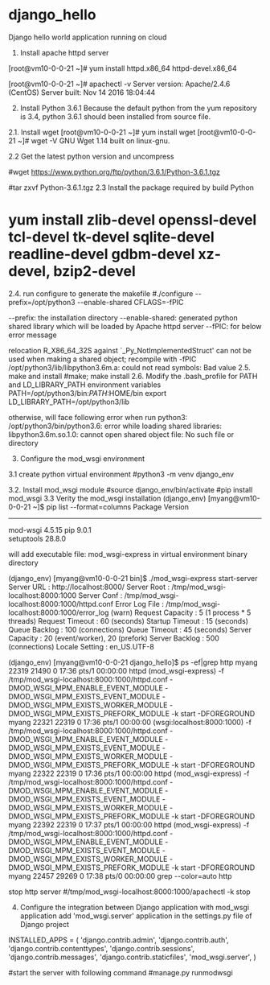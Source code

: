 # django_hello
Django hello world application running on cloud

1. Install apache httpd server

[root@vm10-0-0-21 ~]# yum install httpd.x86_64 httpd-devel.x86_64

[root@vm10-0-0-21 ~]# apachectl -v
Server version: Apache/2.4.6 (CentOS)
Server built:   Nov 14 2016 18:04:44

2. Install Python 3.6.1
Because the default python from the yum repository is 3.4, python 3.6.1 should been installed from source file.
  
  2.1. Install wget
  [root@vm10-0-0-21 ~]# yum install wget
  [root@vm10-0-0-21 ~]# wget -V
  GNU Wget 1.14 built on linux-gnu.
  
  2.2 Get the latest python version and uncompress

   #wget https://www.python.org/ftp/python/3.6.1/Python-3.6.1.tgz

   #tar zxvf Python-3.6.1.tgz 
  2.3 Install the package required by build Python

  # yum install zlib-devel openssl-devel tcl-devel tk-devel sqlite-devel  readline-devel gdbm-devel xz-devel, bzip2-devel  

  2.4. run configure to generate the makefile 
  #./configure --prefix=/opt/python3 --enable-shared CFLAGS=-fPIC

  --prefix: the installation directory
  --enable-shared: generated python shared library which will be loaded by Apache httpd server
  --fPIC: for below error message

relocation R_X86_64_32S against `_Py_NotImplementedStruct' can not be used when making a shared object; recompile with -fPIC /opt/python3/lib/libpython3.6m.a: could not read symbols: Bad value
  2.5. make and install
  #make; make install
  2.6. Modify the .bash_profile for PATH and LD_LIBRARY_PATH environment variables
PATH=/opt/python3/bin:$PATH:$HOME/bin
export LD_LIBRARY_PATH=/opt/python3/lib

otherwise, will face following error when run python3:
/opt/python3/bin/python3.6: error while loading shared libraries: libpython3.6m.so.1.0: cannot open shared object file: No such file or directory

3. Configure the mod_wsgi environment

 3.1 create python virtual environment
  #python3 -m venv django_env

 3.2. Install mod_wsgi module
  #source django_env/bin/activate
  #pip install mod_wsgi
 3.3 Verity the mod_wsgi installation
(django_env) [myang@vm10-0-0-21 ~]$ pip list --format=columns
Package    Version
---------- -------
mod-wsgi   4.5.15 
pip        9.0.1  
setuptools 28.8.0 

will add executable file: mod_wsgi-express in virtual environment binary directory

(django_env) [myang@vm10-0-0-21 bin]$ ./mod_wsgi-express start-server
Server URL         : http://localhost:8000/
Server Root        : /tmp/mod_wsgi-localhost:8000:1000
Server Conf        : /tmp/mod_wsgi-localhost:8000:1000/httpd.conf
Error Log File     : /tmp/mod_wsgi-localhost:8000:1000/error_log (warn)
Request Capacity   : 5 (1 process * 5 threads)
Request Timeout    : 60 (seconds)
Startup Timeout    : 15 (seconds)
Queue Backlog      : 100 (connections)
Queue Timeout      : 45 (seconds)
Server Capacity    : 20 (event/worker), 20 (prefork)
Server Backlog     : 500 (connections)
Locale Setting     : en_US.UTF-8

(django_env) [myang@vm10-0-0-21 django_hello]$ ps -ef|grep http
myang    22319 21490  0 17:36 pts/1    00:00:00 httpd (mod_wsgi-express)   -f /tmp/mod_wsgi-localhost:8000:1000/httpd.conf -DMOD_WSGI_MPM_ENABLE_EVENT_MODULE -DMOD_WSGI_MPM_EXISTS_EVENT_MODULE -DMOD_WSGI_MPM_EXISTS_WORKER_MODULE -DMOD_WSGI_MPM_EXISTS_PREFORK_MODULE -k start -DFOREGROUND
myang    22321 22319  0 17:36 pts/1    00:00:00 (wsgi:localhost:8000:1000) -f /tmp/mod_wsgi-localhost:8000:1000/httpd.conf -DMOD_WSGI_MPM_ENABLE_EVENT_MODULE -DMOD_WSGI_MPM_EXISTS_EVENT_MODULE -DMOD_WSGI_MPM_EXISTS_WORKER_MODULE -DMOD_WSGI_MPM_EXISTS_PREFORK_MODULE -k start -DFOREGROUND
myang    22322 22319  0 17:36 pts/1    00:00:00 httpd (mod_wsgi-express)   -f /tmp/mod_wsgi-localhost:8000:1000/httpd.conf -DMOD_WSGI_MPM_ENABLE_EVENT_MODULE -DMOD_WSGI_MPM_EXISTS_EVENT_MODULE -DMOD_WSGI_MPM_EXISTS_WORKER_MODULE -DMOD_WSGI_MPM_EXISTS_PREFORK_MODULE -k start -DFOREGROUND
myang    22392 22319  0 17:37 pts/1    00:00:00 httpd (mod_wsgi-express)   -f /tmp/mod_wsgi-localhost:8000:1000/httpd.conf -DMOD_WSGI_MPM_ENABLE_EVENT_MODULE -DMOD_WSGI_MPM_EXISTS_EVENT_MODULE -DMOD_WSGI_MPM_EXISTS_WORKER_MODULE -DMOD_WSGI_MPM_EXISTS_PREFORK_MODULE -k start -DFOREGROUND
myang    22457 29269  0 17:38 pts/0    00:00:00 grep --color=auto http

stop http server
#/tmp/mod_wsgi-localhost:8000:1000/apachectl -k stop


4. Configure the integration between Django application with mod_wsgi application
add 'mod_wsgi.server' application in the settings.py file of Django project

INSTALLED_APPS = (
    'django.contrib.admin',
    'django.contrib.auth',
    'django.contrib.contenttypes',
    'django.contrib.sessions',
    'django.contrib.messages',
    'django.contrib.staticfiles',
    'mod_wsgi.server',
)

#start the server with following command
#manage.py runmodwsgi
